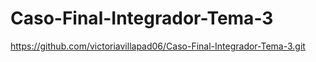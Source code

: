 # Caso-Final-Integrador-Tema-3
https://github.com/victoriavillapad06/Caso-Final-Integrador-Tema-3.git
